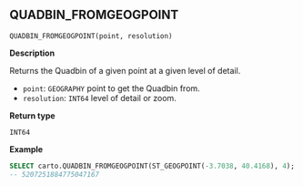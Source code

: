 ## QUADBIN_FROMGEOGPOINT

```sql:signature
QUADBIN_FROMGEOGPOINT(point, resolution)
```

**Description**

Returns the Quadbin of a given point at a given level of detail.

* `point`: `GEOGRAPHY` point to get the Quadbin from.
* `resolution`: `INT64` level of detail or zoom.

**Return type**

`INT64`

**Example**

```sql
SELECT carto.QUADBIN_FROMGEOGPOINT(ST_GEOGPOINT(-3.7038, 40.4168), 4);
-- 5207251884775047167
```
